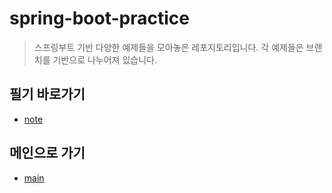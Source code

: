 # spring-boot-practice
> 스프링부트 기반 다양한 예제들을 모아놓은 레포지토리입니다. 
> 각 예제들은 브랜치를 기반으로 나누어져 있습니다.

## 필기 바로가기
- [note](https://github.com/mmtos/spring-boot-practice/tree/websocket/src/main/resources/note/websocket)

## 메인으로 가기
- [main](https://github.com/mmtos/spring-boot-practice)
